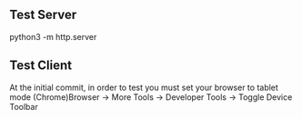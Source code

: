 
## Test Server
python3 -m http.server

## Test Client
At the initial commit, in order to test you must set your browser to tablet mode
(Chrome)Browser -> More Tools -> Developer Tools -> Toggle Device Toolbar